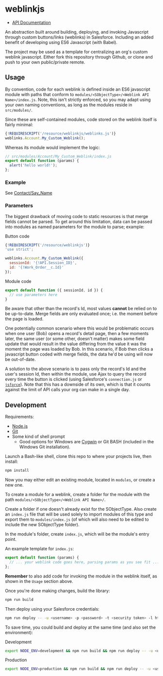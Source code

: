 # weblinkjs

* [API Documentation](https://redteal.github.io/weblinkjs/docs)

An abstraction built around building, deploying, and invoking Javascript
through custom buttons/links (weblinks) in Salesforce. Including an added
benefit of developing using ES6 Javascript (with Babel).

The project may be used as a template for centralizing an org's custom weblink
javascript. Either fork this repository through Github, or clone and push to
your own public/private remote.


## Usage

By convention, code for each weblink is defined inside an ES6 javascript module
with paths that conform to `modules/<SObjectType>/<Weblink API Name>/index.js`.
Note, this isn't strictly enforced, so you may adapt using your own naming
conventions, as long as the modules reside in `src/modules/`.

Since these are self-contained modules, code stored on the weblink itself
is fairly minimal:

```javascript
{!REQUIRESCRIPT('/resource/weblinkjs/weblinks.js')}
weblinks.Account.My_Custom_Weblink();
```

Whereas its module would implement the logic:

```javascript
// src/modules/Account/My_Custom_Weblink/index.js
export default function (params) {
  alert('hello world!');
};
```


### Example

See [Contact/Say_Name](src/modules/Contact/Say_Name/index.js)


### Parameters

The biggest drawback of moving code to static resources is that merge fields
cannot be parsed. To get around this limitation, data can be passed into modules
as named parameters for the module to parse; example:

Button code
```javascript
{!REQUIRESCRIPT('/resource/weblinkjs')}
'use strict';

weblinks.Account.My_Custom_Weblink({
  sessionId: '{!API.Session_ID}',
  id: '{!Work_Order__c.Id}'
});
```

Module code
```javascript
export default function ({ sessionId, id }) {
  // use parameters here
}
```

Be aware that other than the record's Id, most values **cannot** be relied on
to be up-to-date. Merge fields are only evaluated once; i.e. the moment before
the page is loaded.

One potentially common scenario where this would be problematic occurs when one
user (Bob) opens a record's detail page, then a few moments later, the same
user (or some other, doesn't matter) makes some field update that would result
in the value differing from the value it was the moment the page was loaded by
Bob. In this scenario, if Bob then clicks a javascript button coded with merge
fields, the data he'd be using will now be out-of-date.

A solution to the above scenario is to pass only the record's Id and the user's
session Id, then within the module, use Ajax to query the record every time the
button is clicked (using Salesforce's `connection.js` or [`jsforce`](https://jsforce.github.io)).
Note that this has a downside of its own, which is that it counts against the limit of
API calls your org can make in a single day.


## Development

Requirements:

- [Node.js](https://nodejs.org/en/)
- [Git](https://git-scm.com/)
- Some kind of shell prompt
  - Good options for Windows are [Cygwin](https://www.cygwin.com/) or Git BASH
    (included in the Windows Git installation).

Launch a Bash-like shell, clone this repo to where your projects live, then install:

```bash
npm install
```

Now you may either edit an existing module, located in `modules`,
or create a new one.

To create a module for a weblink, create a folder for the module with the path
`modules/<SObjectType>/<Weblink API Name>/`.

Create a folder if one doesn't already exist for the SObjectType. Also create an
`index.js` file that will be used solely to import modules of this type and export them
to `modules/index.js` (of which will also need to be edited to include the new
SObjectType folder).

In the module's folder, create `index.js`, which will be the module's entry point.

An example template for `index.js`:

```javascript
export default function (params) {
  // ... your weblink code goes here, parsing params as you see fit ...
};
```

**Remember** to also add code for invoking the module in the weblink itself,
as shown in the `Usage` section above.

Once you're done making changes, build the library:

```bash
npm run build
```

Then deploy using your Salesforce credentials:

```bash
npm run deploy -- -u <username> -p <password> -t <security token> -l https://test.salesforce.com
```

To save time, you could build and deploy at the same time (and also set the environment):

Development
```bash
export NODE_ENV=development && npm run build && npm run deploy -- -u <username> -p <password> -t <security token> -l https://test.salesforce.com
```
Production
```bash
export NODE_ENV=production && npm run build && npm run deploy -- -u <username> -p <password> -t <security token> -l https://test.salesforce.com
```
